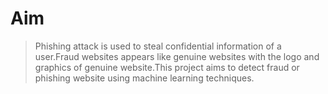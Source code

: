 # Aim
>Phishing attack is used to steal confidential information of a user.Fraud websites appears like genuine websites with the logo and graphics of genuine website.This project aims to detect fraud or phishing website using machine learning techniques.
